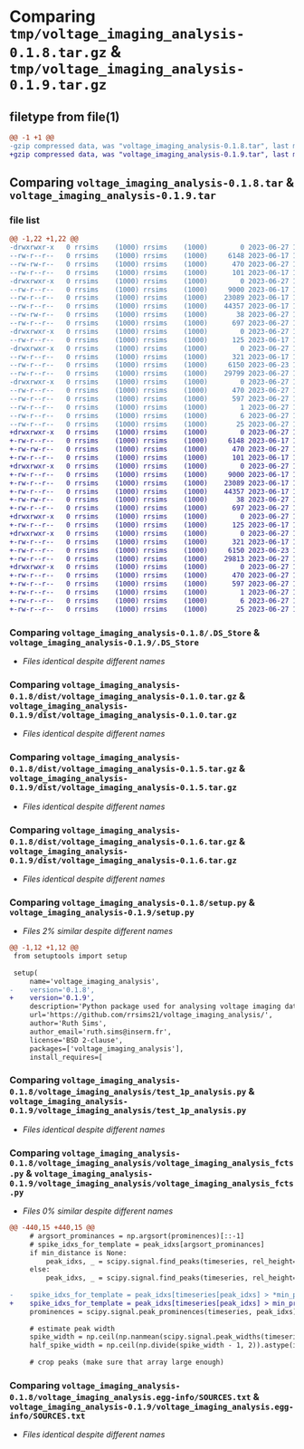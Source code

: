 # Comparing `tmp/voltage_imaging_analysis-0.1.8.tar.gz` & `tmp/voltage_imaging_analysis-0.1.9.tar.gz`

## filetype from file(1)

```diff
@@ -1 +1 @@
-gzip compressed data, was "voltage_imaging_analysis-0.1.8.tar", last modified: Tue Jun 27 13:04:32 2023, max compression
+gzip compressed data, was "voltage_imaging_analysis-0.1.9.tar", last modified: Tue Jun 27 13:07:51 2023, max compression
```

## Comparing `voltage_imaging_analysis-0.1.8.tar` & `voltage_imaging_analysis-0.1.9.tar`

### file list

```diff
@@ -1,22 +1,22 @@
-drwxrwxr-x   0 rrsims    (1000) rrsims    (1000)        0 2023-06-27 13:04:32.979092 voltage_imaging_analysis-0.1.8/
--rw-r--r--   0 rrsims    (1000) rrsims    (1000)     6148 2023-06-17 17:31:33.000000 voltage_imaging_analysis-0.1.8/.DS_Store
--rw-rw-r--   0 rrsims    (1000) rrsims    (1000)      470 2023-06-27 13:04:32.979092 voltage_imaging_analysis-0.1.8/PKG-INFO
--rw-r--r--   0 rrsims    (1000) rrsims    (1000)      101 2023-06-17 17:31:33.000000 voltage_imaging_analysis-0.1.8/README.md
-drwxrwxr-x   0 rrsims    (1000) rrsims    (1000)        0 2023-06-27 13:04:32.979092 voltage_imaging_analysis-0.1.8/dist/
--rw-r--r--   0 rrsims    (1000) rrsims    (1000)     9000 2023-06-17 17:31:33.000000 voltage_imaging_analysis-0.1.8/dist/voltage_imaging_analysis-0.1.0.tar.gz
--rw-r--r--   0 rrsims    (1000) rrsims    (1000)    23089 2023-06-17 17:31:33.000000 voltage_imaging_analysis-0.1.8/dist/voltage_imaging_analysis-0.1.5.tar.gz
--rw-r--r--   0 rrsims    (1000) rrsims    (1000)    44357 2023-06-17 17:31:33.000000 voltage_imaging_analysis-0.1.8/dist/voltage_imaging_analysis-0.1.6.tar.gz
--rw-rw-r--   0 rrsims    (1000) rrsims    (1000)       38 2023-06-27 13:04:32.979092 voltage_imaging_analysis-0.1.8/setup.cfg
--rw-r--r--   0 rrsims    (1000) rrsims    (1000)      697 2023-06-27 13:04:17.000000 voltage_imaging_analysis-0.1.8/setup.py
-drwxrwxr-x   0 rrsims    (1000) rrsims    (1000)        0 2023-06-27 13:04:32.979092 voltage_imaging_analysis-0.1.8/voltage_imaging_analysis/
--rw-r--r--   0 rrsims    (1000) rrsims    (1000)      125 2023-06-17 17:31:33.000000 voltage_imaging_analysis-0.1.8/voltage_imaging_analysis/__init__.py
-drwxrwxr-x   0 rrsims    (1000) rrsims    (1000)        0 2023-06-27 13:04:32.979092 voltage_imaging_analysis-0.1.8/voltage_imaging_analysis/__pycache__/
--rw-r--r--   0 rrsims    (1000) rrsims    (1000)      321 2023-06-17 17:31:33.000000 voltage_imaging_analysis-0.1.8/voltage_imaging_analysis/__pycache__/__init__.cpython-39.pyc
--rw-r--r--   0 rrsims    (1000) rrsims    (1000)     6150 2023-06-23 18:33:48.000000 voltage_imaging_analysis-0.1.8/voltage_imaging_analysis/test_1p_analysis.py
--rw-r--r--   0 rrsims    (1000) rrsims    (1000)    29799 2023-06-27 13:02:01.000000 voltage_imaging_analysis-0.1.8/voltage_imaging_analysis/voltage_imaging_analysis_fcts.py
-drwxrwxr-x   0 rrsims    (1000) rrsims    (1000)        0 2023-06-27 13:04:32.979092 voltage_imaging_analysis-0.1.8/voltage_imaging_analysis.egg-info/
--rw-r--r--   0 rrsims    (1000) rrsims    (1000)      470 2023-06-27 13:04:32.000000 voltage_imaging_analysis-0.1.8/voltage_imaging_analysis.egg-info/PKG-INFO
--rw-r--r--   0 rrsims    (1000) rrsims    (1000)      597 2023-06-27 13:04:32.000000 voltage_imaging_analysis-0.1.8/voltage_imaging_analysis.egg-info/SOURCES.txt
--rw-r--r--   0 rrsims    (1000) rrsims    (1000)        1 2023-06-27 13:04:32.000000 voltage_imaging_analysis-0.1.8/voltage_imaging_analysis.egg-info/dependency_links.txt
--rw-r--r--   0 rrsims    (1000) rrsims    (1000)        6 2023-06-27 13:04:32.000000 voltage_imaging_analysis-0.1.8/voltage_imaging_analysis.egg-info/requires.txt
--rw-r--r--   0 rrsims    (1000) rrsims    (1000)       25 2023-06-27 13:04:32.000000 voltage_imaging_analysis-0.1.8/voltage_imaging_analysis.egg-info/top_level.txt
+drwxrwxr-x   0 rrsims    (1000) rrsims    (1000)        0 2023-06-27 13:07:51.494606 voltage_imaging_analysis-0.1.9/
+-rw-r--r--   0 rrsims    (1000) rrsims    (1000)     6148 2023-06-17 17:31:33.000000 voltage_imaging_analysis-0.1.9/.DS_Store
+-rw-rw-r--   0 rrsims    (1000) rrsims    (1000)      470 2023-06-27 13:07:51.494606 voltage_imaging_analysis-0.1.9/PKG-INFO
+-rw-r--r--   0 rrsims    (1000) rrsims    (1000)      101 2023-06-17 17:31:33.000000 voltage_imaging_analysis-0.1.9/README.md
+drwxrwxr-x   0 rrsims    (1000) rrsims    (1000)        0 2023-06-27 13:07:51.494606 voltage_imaging_analysis-0.1.9/dist/
+-rw-r--r--   0 rrsims    (1000) rrsims    (1000)     9000 2023-06-17 17:31:33.000000 voltage_imaging_analysis-0.1.9/dist/voltage_imaging_analysis-0.1.0.tar.gz
+-rw-r--r--   0 rrsims    (1000) rrsims    (1000)    23089 2023-06-17 17:31:33.000000 voltage_imaging_analysis-0.1.9/dist/voltage_imaging_analysis-0.1.5.tar.gz
+-rw-r--r--   0 rrsims    (1000) rrsims    (1000)    44357 2023-06-17 17:31:33.000000 voltage_imaging_analysis-0.1.9/dist/voltage_imaging_analysis-0.1.6.tar.gz
+-rw-rw-r--   0 rrsims    (1000) rrsims    (1000)       38 2023-06-27 13:07:51.494606 voltage_imaging_analysis-0.1.9/setup.cfg
+-rw-r--r--   0 rrsims    (1000) rrsims    (1000)      697 2023-06-27 13:07:35.000000 voltage_imaging_analysis-0.1.9/setup.py
+drwxrwxr-x   0 rrsims    (1000) rrsims    (1000)        0 2023-06-27 13:07:51.494606 voltage_imaging_analysis-0.1.9/voltage_imaging_analysis/
+-rw-r--r--   0 rrsims    (1000) rrsims    (1000)      125 2023-06-17 17:31:33.000000 voltage_imaging_analysis-0.1.9/voltage_imaging_analysis/__init__.py
+drwxrwxr-x   0 rrsims    (1000) rrsims    (1000)        0 2023-06-27 13:07:51.494606 voltage_imaging_analysis-0.1.9/voltage_imaging_analysis/__pycache__/
+-rw-r--r--   0 rrsims    (1000) rrsims    (1000)      321 2023-06-17 17:31:33.000000 voltage_imaging_analysis-0.1.9/voltage_imaging_analysis/__pycache__/__init__.cpython-39.pyc
+-rw-r--r--   0 rrsims    (1000) rrsims    (1000)     6150 2023-06-23 18:33:48.000000 voltage_imaging_analysis-0.1.9/voltage_imaging_analysis/test_1p_analysis.py
+-rw-r--r--   0 rrsims    (1000) rrsims    (1000)    29813 2023-06-27 13:06:54.000000 voltage_imaging_analysis-0.1.9/voltage_imaging_analysis/voltage_imaging_analysis_fcts.py
+drwxrwxr-x   0 rrsims    (1000) rrsims    (1000)        0 2023-06-27 13:07:51.494606 voltage_imaging_analysis-0.1.9/voltage_imaging_analysis.egg-info/
+-rw-r--r--   0 rrsims    (1000) rrsims    (1000)      470 2023-06-27 13:07:51.000000 voltage_imaging_analysis-0.1.9/voltage_imaging_analysis.egg-info/PKG-INFO
+-rw-r--r--   0 rrsims    (1000) rrsims    (1000)      597 2023-06-27 13:07:51.000000 voltage_imaging_analysis-0.1.9/voltage_imaging_analysis.egg-info/SOURCES.txt
+-rw-r--r--   0 rrsims    (1000) rrsims    (1000)        1 2023-06-27 13:07:51.000000 voltage_imaging_analysis-0.1.9/voltage_imaging_analysis.egg-info/dependency_links.txt
+-rw-r--r--   0 rrsims    (1000) rrsims    (1000)        6 2023-06-27 13:07:51.000000 voltage_imaging_analysis-0.1.9/voltage_imaging_analysis.egg-info/requires.txt
+-rw-r--r--   0 rrsims    (1000) rrsims    (1000)       25 2023-06-27 13:07:51.000000 voltage_imaging_analysis-0.1.9/voltage_imaging_analysis.egg-info/top_level.txt
```

### Comparing `voltage_imaging_analysis-0.1.8/.DS_Store` & `voltage_imaging_analysis-0.1.9/.DS_Store`

 * *Files identical despite different names*

### Comparing `voltage_imaging_analysis-0.1.8/dist/voltage_imaging_analysis-0.1.0.tar.gz` & `voltage_imaging_analysis-0.1.9/dist/voltage_imaging_analysis-0.1.0.tar.gz`

 * *Files identical despite different names*

### Comparing `voltage_imaging_analysis-0.1.8/dist/voltage_imaging_analysis-0.1.5.tar.gz` & `voltage_imaging_analysis-0.1.9/dist/voltage_imaging_analysis-0.1.5.tar.gz`

 * *Files identical despite different names*

### Comparing `voltage_imaging_analysis-0.1.8/dist/voltage_imaging_analysis-0.1.6.tar.gz` & `voltage_imaging_analysis-0.1.9/dist/voltage_imaging_analysis-0.1.6.tar.gz`

 * *Files identical despite different names*

### Comparing `voltage_imaging_analysis-0.1.8/setup.py` & `voltage_imaging_analysis-0.1.9/setup.py`

 * *Files 2% similar despite different names*

```diff
@@ -1,12 +1,12 @@
 from setuptools import setup
 
 setup(
     name='voltage_imaging_analysis',
-    version='0.1.8',    
+    version='0.1.9',    
     description='Python package used for analysing voltage imaging data.',
     url='https://github.com/rrsims21/voltage_imaging_analysis/',
     author='Ruth Sims',
     author_email='ruth.sims@inserm.fr',
     license='BSD 2-clause',
     packages=['voltage_imaging_analysis'],
     install_requires=[
```

### Comparing `voltage_imaging_analysis-0.1.8/voltage_imaging_analysis/test_1p_analysis.py` & `voltage_imaging_analysis-0.1.9/voltage_imaging_analysis/test_1p_analysis.py`

 * *Files identical despite different names*

### Comparing `voltage_imaging_analysis-0.1.8/voltage_imaging_analysis/voltage_imaging_analysis_fcts.py` & `voltage_imaging_analysis-0.1.9/voltage_imaging_analysis/voltage_imaging_analysis_fcts.py`

 * *Files 0% similar despite different names*

```diff
@@ -440,15 +440,15 @@
     # argsort_prominances = np.argsort(prominences)[::-1]
     # spike_idxs_for_template = peak_idxs[argsort_prominances]
     if min_distance is None:
         peak_idxs, _ = scipy.signal.find_peaks(timeseries, rel_height=0.5)
     else:
         peak_idxs, _ = scipy.signal.find_peaks(timeseries, rel_height=0.5, distance=min_distance)
 
-    spike_idxs_for_template = peak_idxs[timeseries[peak_idxs] > *min_prominencenp.max(timeseries[peak_idxs])]
+    spike_idxs_for_template = peak_idxs[timeseries[peak_idxs] > min_prominence*min_prominencenp.max(timeseries[peak_idxs])]
     prominences = scipy.signal.peak_prominences(timeseries, peak_idxs)[0]
 
     # estimate peak width
     spike_width = np.ceil(np.nanmean(scipy.signal.peak_widths(timeseries, spike_idxs_for_template, rel_height=0.85)[0])).astype(int)
     half_spike_width = np.ceil(np.divide(spike_width - 1, 2)).astype(int) + 3
 
     # crop peaks (make sure that array large enough)
```

### Comparing `voltage_imaging_analysis-0.1.8/voltage_imaging_analysis.egg-info/SOURCES.txt` & `voltage_imaging_analysis-0.1.9/voltage_imaging_analysis.egg-info/SOURCES.txt`

 * *Files identical despite different names*

